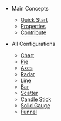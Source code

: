 * Main Concepts
  * [Quick Start](/)
  * [Properties](properties.md)
  * [Contribute](contribute.md)

* All Configurations
  * [Chart](chart.md)
  * [Pie](pie.md)
  * [Axes](axes.md)
  * [Radar](radar.md)
  * [Line](line.md)
  * [Bar](bar.md)
  * [Scatter](scatter.md)
  * [Candle Stick](candle.md)
  * [Solid Gauge](solidGauge.md)
  * [Funnel](funnel.md)